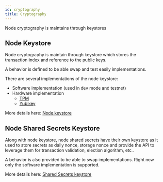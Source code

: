 ```yaml
---
id: cryptography
title: Cryptography
---
```


Node cryptography is maintains through keystores

## Node Keystore

Node cryptography is maintain through keystore which stores the transaction index and reference to the public keys.

A behavior is defined to be able swap and test easily implementations.

There are several implementations of the node keystore:
- Software implementation (used in dev mode and testnet)
- Hardware implementation
	- [TPM](/build/core/cryptography/tpm)
	- [Yubikey](/build/core/cryptography/yubikey)

More details here: [Node keystore](https://github.com/archethic-foundation/archethic-node/blob/master/lib/archethic/crypto/keystore/node.ex)

## Node Shared Secrets Keystore

Along with node keystore, node shared secrets have their own keystore as it used to store secrets as daily nonce, storage nonce and provide the API to leverage them for transaction validation, election algorithm, etc..

A behavior is also provided to be able to swap implementations. Right now only the software implementation is supported.

More details here: [Shared Secrets keystore](https://github.com/archethic-foundation/archethic-node/blob/master/lib/archethic/crypto/keystore/shared_secrets.ex)
